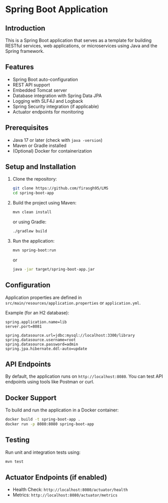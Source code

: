# Spring Boot Application

## Introduction
This is a Spring Boot application that serves as a template for building RESTful services, web applications, or microservices using Java and the Spring framework.

## Features
- Spring Boot auto-configuration
- REST API support
- Embedded Tomcat server
- Database integration with Spring Data JPA
- Logging with SLF4J and Logback
- Spring Security integration (if applicable)
- Actuator endpoints for monitoring

## Prerequisites
- Java 17 or later (check with `java -version`)
- Maven or Gradle installed
- (Optional) Docker for containerization

## Setup and Installation
1. Clone the repository:
   ```sh
   git clone https://github.com/firasgh95/LMS
   cd spring-boot-app
   ```

2. Build the project using Maven:
   ```sh
   mvn clean install
   ```
   or using Gradle:
   ```sh
   ./gradlew build
   ```

3. Run the application:
   ```sh
   mvn spring-boot:run
   ```
   or
   ```sh
   java -jar target/spring-boot-app.jar
   ```

## Configuration
Application properties are defined in `src/main/resources/application.properties` or `application.yml`.

Example (for an H2 database):
```properties
spring.application.name=lib
server.port=8081

spring.datasource.url=jdbc:mysql://localhost:3300/library
spring.datasource.username=root
spring.datasource.password=admin
spring.jpa.hibernate.ddl-auto=update
```

## API Endpoints
By default, the application runs on `http://localhost:8080`.
You can test API endpoints using tools like Postman or curl.

## Docker Support
To build and run the application in a Docker container:
```sh
docker build -t spring-boot-app .
docker run -p 8080:8080 spring-boot-app
```

## Testing
Run unit and integration tests using:
```sh
mvn test
```

## Actuator Endpoints (if enabled)
- Health Check: `http://localhost:8080/actuator/health`
- Metrics: `http://localhost:8080/actuator/metrics`

